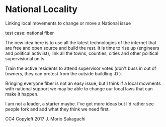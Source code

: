 # National Locality
Linking local movements to change or move a National issue 

test case: national fiber

The new idea here is to use all the latest technologies of the internet that are free and open source and build the rest.
It is time to rise up (engineers and political activiist), link all the towns, counties, cities and other political supervisiorial units.

Train the active residents to attend supervisor votes (don't buss in out of towners, they can protest from the outside buildling :D ).

Bringing everyone fiber is not an easy issue, but I think if a local movments with national support we may be able to change our local laws that can make it happen.

I am not a leader, a starter maybe. I've got more ideas but I'd rather see people fork and add what they think we need first.



CC4 Copyleft 2017 J. Morio Sakaguchi
